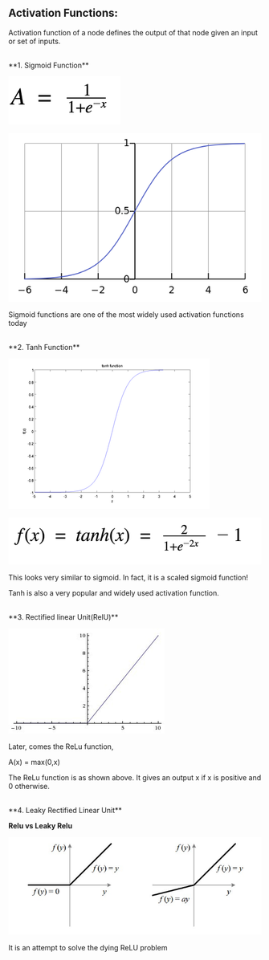 ## Activation Functions:

Activation function of a node defines the output of that node given an input or set of inputs.


<br>
**1. Sigmoid Function**

![sig](https://github.com/siddarthjha/ML/blob/master/Images/sig.png)

![fun](https://github.com/siddarthjha/ML/blob/master/Images/sig1.png)

Sigmoid functions are one of the most widely used activation functions today


<br>
**2. Tanh Function**

![tanh](https://github.com/siddarthjha/ML/blob/master/Images/tanh.png)

![fun](https://github.com/siddarthjha/ML/blob/master/Images/tanh1.png)

This looks very similar to sigmoid. In fact, it is a scaled sigmoid function!

Tanh is also a very popular and widely used activation function.


<br>
**3. Rectified linear Unit(RelU)**

![relu](https://github.com/siddarthjha/ML/blob/master/Images/relu'.jpg)

Later, comes the ReLu function,


A(x) = max(0,x)


The ReLu function is as shown above. It gives an output x if x is positive and 0 otherwise.


<br>
**4. Leaky Rectified Linear Unit**

**Relu vs Leaky Relu**

![lrelu](https://github.com/siddarthjha/ML/blob/master/Images/leay.jpeg)

It is an attempt to solve the dying ReLU problem


